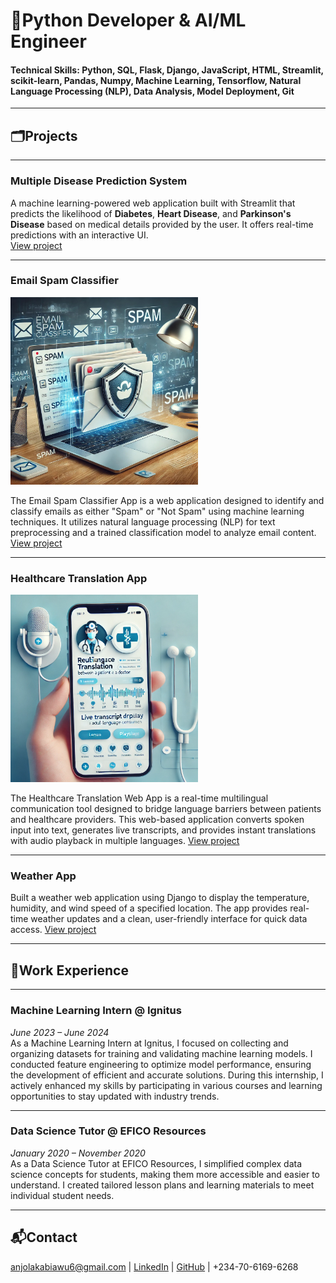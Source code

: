 # 🐍Python Developer & AI/ML Engineer

#### Technical Skills: Python, SQL, Flask, Django, JavaScript, HTML, Streamlit, scikit-learn, Pandas, Numpy, Machine Learning, Tensorflow, Natural Language Processing (NLP), Data Analysis, Model Deployment, Git

---

## 🗂️Projects
---

### **Multiple Disease Prediction System**  

A machine learning-powered web application built with Streamlit that predicts the likelihood of **Diabetes**, **Heart Disease**, and **Parkinson's Disease** based on medical details provided by the user. It offers real-time predictions with an interactive UI.  
[View project]([https://your-streamlit-app-link](https://anjolakabiawu-multiple-disease-prediction-app-ini1yh.streamlit.app/))

---

### **Email Spam Classifier**
<a href="https://email-spam-classifier-kmja.onrender.com">
  <img src="assets/img/spa.jpeg" alt="Email Spam Classifier" width="300">
</a>

The Email Spam Classifier App is a web application designed to identify and classify emails as either "Spam" or "Not Spam" using machine learning techniques. It utilizes natural language processing (NLP) for text preprocessing and a trained classification model to analyze email content.  
[View project](https://email-spam-classifier-kmja.onrender.com)

---

### **Healthcare Translation App**
<a href="https://healthcare-translation-vqgl.onrender.com">
  <img src="assets/img/health.webp" alt="Healthcare Translation App" width="300">
</a>

The Healthcare Translation Web App is a real-time multilingual communication tool designed to bridge language barriers between patients and healthcare providers. This web-based application converts spoken input into text, generates live transcripts, and provides instant translations with audio playback in multiple languages.
[View project](https://healthcare-translation-vqgl.onrender.com)

---

### Weather App
<a href="https://weather-app-d-ch9o.onrender.com/">
</a>

Built a weather web application using Django to display the temperature, humidity, and wind speed of a specified location. The app provides real-time weather updates and a clean, user-friendly interface for quick data access.
[View project](https://weather-app-d-ch9o.onrender.com/)

---

## **💼Work Experience**

---

### **Machine Learning Intern @ Ignitus**  
*June 2023 – June 2024*  
As a Machine Learning Intern at Ignitus, I focused on collecting and organizing datasets for training and validating machine learning models. I conducted feature engineering to optimize model performance, ensuring the development of efficient and accurate solutions. During this internship, I actively enhanced my skills by participating in various courses and learning opportunities to stay updated with industry trends.

---

### **Data Science Tutor @ EFICO Resources**  
*January 2020 – November 2020*  
As a Data Science Tutor at EFICO Resources, I simplified complex data science concepts for students, making them more accessible and easier to understand. I created tailored lesson plans and learning materials to meet individual student needs.

---

## **📬Contact**
<a href="mailto:anjolakabiawu6@gmail.com" class="text-secondary underline mt-20">anjolakabiawu6@gmail.com</a> | [LinkedIn](https://www.linkedin.com/in/anjolaiya-kabiawu-778ab2172)  |  [GitHub](https://github.com/anjolakabiawu) | +234-70-6169-6268
